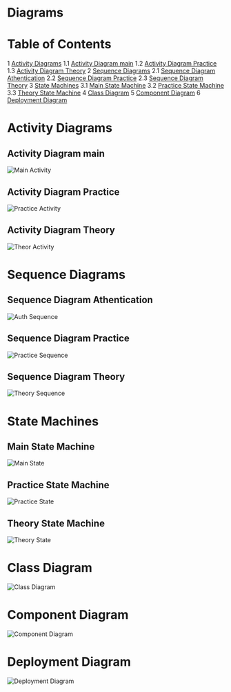 # Diagrams

# Table of Contents

1 [Activity Diagrams](#activity)
1.1 [Activity Diagram main](#activity_main)
1.2 [Activity Diagram Practice](#activity_practice)
1.3 [Activity Diagram Theory](#activity_theory)
2 [Sequence Diagrams](#sequence)
2.1 [Sequence Diagram Athentication](#sequence_auth)
2.2 [Sequence Diagram Practice](#sequence_prac)
2.3 [Sequence Diagram Theory](#sequence_theory)
3 [State Machines](#sm)
3.1 [Main State Machine](#sm_main)
3.2 [Practice State Machine](#sm_practice)
3.3 [Theory State Machine](#sm_theory)
4 [Class Diagram](#class)
5 [Component Diagram](#component)
6 [Deployment Diagram](#deployment)

<a name="activity"/>

# Activity Diagrams

<a name="activity_main"/>

## Activity Diagram main

![Main Activity](https://github.com/axlgrim/TRTPO-Project/blob/master/Documents/Diagrams/ActivityDiagramMain.png)

<a name="activity_practice"/>

## Activity Diagram Practice

![Practice Activity](https://github.com/axlgrim/TRTPO-Project/blob/master/Documents/Diagrams/ActivityPractice.png)

<a name="activity_theory"/>

## Activity Diagram Theory

![Theor Activity](https://github.com/axlgrim/TRTPO-Project/blob/master/Documents/Diagrams/ActivityTheory.png)

<a name="sequence"/>

# Sequence Diagrams

<a name="sequence_auth"/>

## Sequence Diagram Athentication

![Auth Sequence](https://github.com/axlgrim/TRTPO-Project/blob/master/Documents/Diagrams/SequenceAuth.png)

<a name="sequence_prac"/>

## Sequence Diagram Practice

![Practice Sequence](https://github.com/axlgrim/TRTPO-Project/blob/master/Documents/Diagrams/SequencePractice.png)

<a name="sequence_theory"/>

## Sequence Diagram Theory

![Theory Sequence](https://github.com/axlgrim/TRTPO-Project/blob/master/Documents/Diagrams/SequenceDiagramTheory.png)

<a name="sm"/>

# State Machines

<a name="sm_main"/>

## Main State Machine

![Main State](https://github.com/axlgrim/TRTPO-Project/blob/master/Documents/Diagrams/StateMachineMenu.png)

<a name="sm_practice"/>

## Practice State Machine

![Practice State](https://github.com/axlgrim/TRTPO-Project/blob/master/Documents/Diagrams/PracticeStateMachine.png)

<a name="sm_theory"/>

## Theory State Machine

![Theory State](https://github.com/axlgrim/TRTPO-Project/blob/master/Documents/Diagrams/TheoryStateMachine.png)

<a name="class"/>

# Class Diagram

![Class Diagram](https://github.com/axlgrim/TRTPO-Project/blob/master/Documents/Diagrams/ClassDiagram.png)

<a name="component"/>

# Component Diagram

![Component Diagram](https://github.com/axlgrim/TRTPO-Project/blob/master/Documents/Diagrams/ComponentDiagram.png)

<a name="deployment"/>

# Deployment Diagram

![Deployment Diagram](https://github.com/axlgrim/TRTPO-Project/blob/master/Documents/Diagrams/DeploymentDiagram.png)
